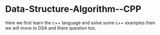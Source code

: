 # Data-Structure-Algorithm--CPP
Here we first learn the c++ language and solve some c++ examples then we will move to DSA and there question too.
